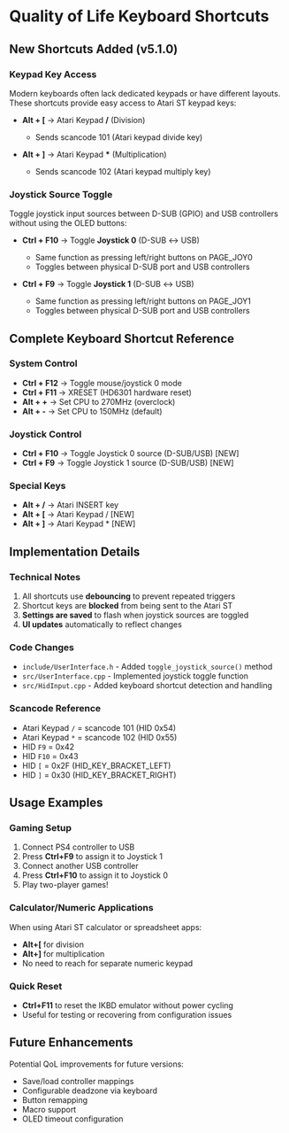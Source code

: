 # Quality of Life Keyboard Shortcuts

## New Shortcuts Added (v5.1.0)

### Keypad Key Access
Modern keyboards often lack dedicated keypads or have different layouts. These shortcuts provide easy access to Atari ST keypad keys:

- **Alt + [** → Atari Keypad **/** (Division)
  - Sends scancode 101 (Atari keypad divide key)
  
- **Alt + ]** → Atari Keypad **\*** (Multiplication)
  - Sends scancode 102 (Atari keypad multiply key)

### Joystick Source Toggle
Toggle joystick input sources between D-SUB (GPIO) and USB controllers without using the OLED buttons:

- **Ctrl + F10** → Toggle **Joystick 0** (D-SUB ↔ USB)
  - Same function as pressing left/right buttons on PAGE_JOY0
  - Toggles between physical D-SUB port and USB controllers
  
- **Ctrl + F9** → Toggle **Joystick 1** (D-SUB ↔ USB)
  - Same function as pressing left/right buttons on PAGE_JOY1
  - Toggles between physical D-SUB port and USB controllers

## Complete Keyboard Shortcut Reference

### System Control
- **Ctrl + F12** → Toggle mouse/joystick 0 mode
- **Ctrl + F11** → XRESET (HD6301 hardware reset)
- **Alt + +** → Set CPU to 270MHz (overclock)
- **Alt + -** → Set CPU to 150MHz (default)

### Joystick Control
- **Ctrl + F10** → Toggle Joystick 0 source (D-SUB/USB) [NEW]
- **Ctrl + F9** → Toggle Joystick 1 source (D-SUB/USB) [NEW]

### Special Keys
- **Alt + /** → Atari INSERT key
- **Alt + [** → Atari Keypad / [NEW]
- **Alt + ]** → Atari Keypad * [NEW]

## Implementation Details

### Technical Notes
1. All shortcuts use **debouncing** to prevent repeated triggers
2. Shortcut keys are **blocked** from being sent to the Atari ST
3. **Settings are saved** to flash when joystick sources are toggled
4. **UI updates** automatically to reflect changes

### Code Changes
- `include/UserInterface.h` - Added `toggle_joystick_source()` method
- `src/UserInterface.cpp` - Implemented joystick toggle function
- `src/HidInput.cpp` - Added keyboard shortcut detection and handling

### Scancode Reference
- Atari Keypad `/` = scancode 101 (HID 0x54)
- Atari Keypad `*` = scancode 102 (HID 0x55)
- HID `F9` = 0x42
- HID `F10` = 0x43
- HID `[` = 0x2F (HID_KEY_BRACKET_LEFT)
- HID `]` = 0x30 (HID_KEY_BRACKET_RIGHT)

## Usage Examples

### Gaming Setup
1. Connect PS4 controller to USB
2. Press **Ctrl+F9** to assign it to Joystick 1
3. Connect another USB controller
4. Press **Ctrl+F10** to assign it to Joystick 0
5. Play two-player games!

### Calculator/Numeric Applications
When using Atari ST calculator or spreadsheet apps:
- **Alt+[** for division
- **Alt+]** for multiplication
- No need to reach for separate numeric keypad

### Quick Reset
- **Ctrl+F11** to reset the IKBD emulator without power cycling
- Useful for testing or recovering from configuration issues

## Future Enhancements

Potential QoL improvements for future versions:
- Save/load controller mappings
- Configurable deadzone via keyboard
- Button remapping
- Macro support
- OLED timeout configuration

